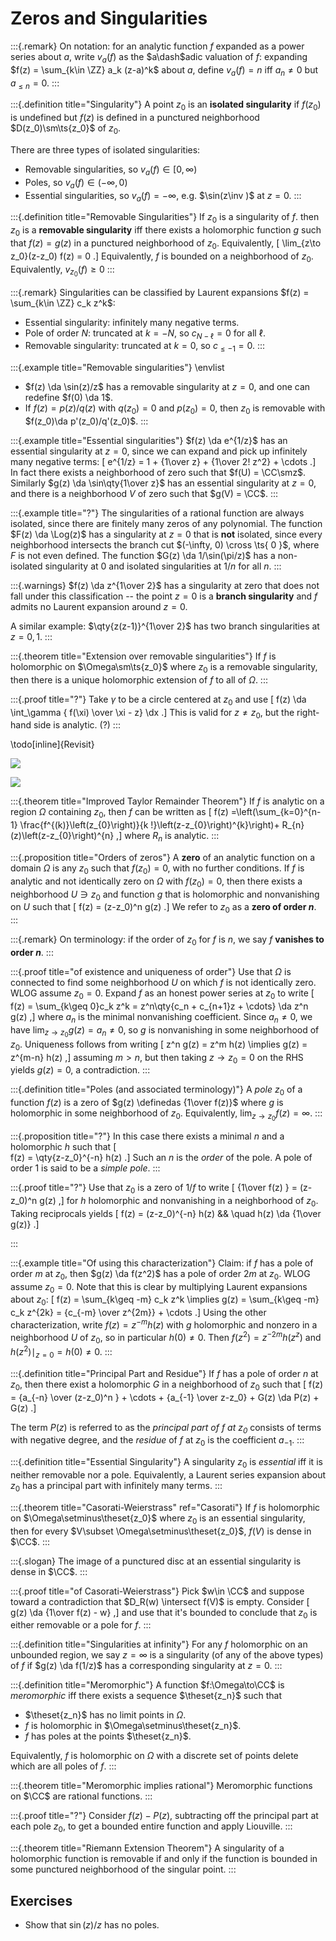# Zeros and Singularities

:::{.remark}
On notation: for an analytic function $f$ expanded as a power series about $a$, write $v_a(f)$ as the $a\dash$adic valuation of $f$: expanding $f(z) = \sum_{k\in \ZZ} a_k (z-a)^k$ about $a$, define $v_a(f) = n$ iff $a_n\neq 0$ but $a_{\leq n} = 0$.
:::

:::{.definition title="Singularity"}
A point $z_0$ is an **isolated singularity** if $f(z_0)$ is undefined but $f(z)$ is defined in a punctured neighborhood $D(z_0)\sm\ts{z_0}$ of $z_0$.

There are three types of isolated singularities:

- Removable singularities, so $v_a(f) \in [0, \infty)$
- Poles, so $v_a(f) \in (-\infty, 0)$
- Essential singularities, so $v_a(f) = -\infty$, e.g. $\sin(z\inv )$ at $z=0$.
:::

:::{.definition title="Removable Singularities"}
If $z_0$ is a singularity of $f$. then $z_0$ is a **removable singularity** iff
there exists a holomorphic function $g$ such that $f(z) = g(z)$ in a punctured neighborhood of $z_0$.
Equivalently,
\[
\lim_{z\to z_0}(z-z_0) f(z) = 0
.\]
Equivalently, $f$ is bounded on a neighborhood of $z_0$.
Equivalently, $v_{z_0}(f) \geq 0$
:::

:::{.remark}
Singularities can be classified by Laurent expansions $f(z) = \sum_{k\in \ZZ} c_k z^k$:

- Essential singularity: infinitely many negative terms.
- Pole of order $N$: truncated at $k = -N$, so $c_{N-\ell} = 0$ for all $\ell$.
- Removable singularity: truncated at $k=0$, so $c_{\leq -1} = 0$.
:::

:::{.example title="Removable singularities"}
\envlist

- $f(z) \da \sin(z)/z$ has a removable singularity at $z=0$, and one can redefine $f(0) \da 1$.
- If $f(z) = p(z)/q(z)$ with $q(z_0)=0$ and $p(z_0)=0$, then $z_0$ is removable with $f(z_0)\da p'(z_0)/q'(z_0)$.
:::

:::{.example title="Essential singularities"}
$f(z) \da e^{1/z}$ has an essential singularity at $z=0$, since we can expand and pick up infinitely many negative terms:
\[
e^{1/z} = 1 + {1\over z} + {1\over 2! z^2} + \cdots
.\]
In fact there exists a neighborhood of zero such that $f(U) = \CC\smz$.
Similarly $g(z) \da \sin\qty{1\over z}$ has an essential singularity at $z=0$, and there is a neighborhood $V$ of zero such that $g(V) = \CC$.
:::

:::{.example title="?"}
The singularities of a rational function are always isolated, since there are finitely many zeros of any polynomial.
The function $F(z) \da \Log(z)$ has a singularity at $z=0$ that is **not** isolated, since every neighborhood intersects the branch cut $(-\infty, 0) \cross \ts{ 0 }$, where $F$ is not even defined.
The function $G(z) \da 1/\sin(\pi/z)$ has a non-isolated singularity at 0 and isolated singularities at $1/n$ for all $n$.
:::

:::{.warnings}
$f(z) \da z^{1\over 2}$ has a singularity at zero that does not fall under this classification -- the point $z=0$ is a **branch singularity** and $f$ admits no Laurent expansion around $z=0$.

A similar example: $\qty{z(z-1)}^{1\over 2}$ has two branch singularities at $z=0, 1$.
:::

:::{.theorem title="Extension over removable singularities"}
If $f$ is holomorphic on $\Omega\sm\ts{z_0}$ where $z_0$ is a removable singularity, then there is a unique holomorphic extension of $f$ to all of $\Omega$.
:::

:::{.proof title="?"}
Take $\gamma$ to be a circle centered at $z_0$ and use
\[
f(z) \da \int_\gamma { f(\xi) \over \xi - z} \dx
.\]
This is valid for $z\neq z_0$, but the right-hand side is analytic. (?)
:::

\todo[inline]{Revisit}

![](figures/2021-10-29_01-30-50.png)

![](figures/2021-10-29_01-31-06.png)


:::{.theorem title="Improved Taylor Remainder Theorem"}
If $f$ is analytic on a region $\Omega$ containing $z_0$, then $f$ can be written as
\[
f(z)
=\left(\sum_{k=0}^{n-1} \frac{f^{(k)}\left(z_{0}\right)}{k !}\left(z-z_{0}\right)^{k}\right)+ 
R_{n}(z)\left(z-z_{0}\right)^{n}
,\]
where $R_n$ is analytic.
:::

:::{.proposition title="Orders of zeros"}
A **zero** of an analytic function on a domain $\Omega$ is any $z_0$ such that $f(z_0)=0$, with no further conditions.
If $f$ is analytic and not identically zero on $\Omega$ with $f(z_0) = 0$, then there exists a  neighborhood $U\ni z_0$ and function $g$ that is holomorphic and nonvanishing on $U$ such that 
\[
f(z) = (z-z_0)^n g(z)
.\]
We refer to $z_0$ as a **zero of order $n$**.
:::

:::{.remark}
On terminology: if the order of $z_0$ for $f$ is $n$, we say $f$ **vanishes to order $n$**.
:::

:::{.proof title="of existence and uniqueness of order"}
Use that $\Omega$ is connected to find some neighborhood $U$ on which $f$ is not identically zero.
WLOG assume $z_0=0$. Expand $f$ as an honest power series at $z_0$ to write
\[
f(z) = \sum_{k\geq 0}c_k z^k = z^n\qty{c_n + c_{n+1}z + \cdots} \da z^n g(z)
,\]
where $a_n$ is the minimal nonvanishing coefficient.
Since $a_n\neq 0$, we have $\lim_{z\to z_0} g(z) = a_n \neq 0$, so $g$ is nonvanishing in some neighborhood of $z_0$.
Uniqueness follows from writing 
\[
z^n g(z) = z^m h(z) \implies g(z) = z^{m-n} h(z) 
,\]
assuming $m>n$, but then taking $z\to z_0 =0$ on the RHS yields $g(z) = 0$, a contradiction.
:::

:::{.definition title="Poles (and associated terminology)"}
A *pole* $z_0$ of a function $f(z)$ is a zero of $g(z) \definedas {1\over f(z)}$ where $g$ is holomorphic in some neighborhood of $z_0$.
Equivalently, $\lim_{z\to z_0} f(z) = \infty$.
:::

:::{.proposition title="?"}
In this case there exists a minimal $n$ and a holomorphic $h$ such that
\[  
f(z) = \qty{z-z_0}^{-n} h(z)
.\]
Such an $n$ is the *order* of the pole.
A pole of order 1 is said to be a *simple pole*.
:::

:::{.proof title="?"}
Use that $z_0$ is a zero of $1/f$ to write
\[
{1\over f(z) } = (z-z_0)^n g(z)
,\]
for $h$ holomorphic and nonvanishing in a neighborhood of $z_0$.
Taking reciprocals yields
\[
f(z) = (z-z_0)^{-n} h(z) && \quad h(z) \da {1\over g(z)}
.\]



:::

:::{.example title="Of using this characterization"}
Claim: if $f$ has a pole of order $m$ at $z_0$, then $g(z) \da f(z^2)$ has a pole of order $2m$ at $z_0$.
WLOG assume $z_0=0$.
Note that this is clear by multiplying Laurent expansions about $z_0$:
\[
f(z) = \sum_{k\geq -m} c_k z^k \implies g(z) = \sum_{k\geq -m} c_k z^{2k} 
= {c_{-m} \over z^{2m}} + \cdots
.\]
Using the other characterization, write $f(z) = z^{-m} h(z)$ with $g$ holomorphic and nonzero in a neighborhood $U$ of $z_0$, so in particular $h(0) \neq 0$.
Then $f(z^2) = z^{-2m} h(z^z)$ and $h(z^2)\mid_{z=0} = h(0) \neq 0$.
:::

:::{.definition title="Principal Part and Residue"}
If $f$ has a pole of order $n$ at $z_0$, then there exist a holomorphic $G$ in a neighborhood of $z_0$ such that
\[
f(z) = {a_{-n} \over (z-z_0)^n } + \cdots + {a_{-1} \over z-z_0} + G(z) \da P(z) + G(z)
.\]

The term $P(z)$ is referred to as the *principal part of $f$ at $z_0$* consists of terms with negative degree, and the *residue* of $f$ at $z_0$ is the coefficient $a_{-1}$.
:::

:::{.definition title="Essential Singularity"}
A singularity $z_0$ is *essential* iff it is neither removable nor a pole.
Equivalently, a Laurent series expansion about $z_0$ has a principal part with infinitely many terms.
:::

:::{.theorem title="Casorati-Weierstrass" ref="Casorati"}
If $f$ is holomorphic on $\Omega\setminus\theset{z_0}$ where $z_0$ is an essential singularity, then for every $V\subset \Omega\setminus\theset{z_0}$, $f(V)$ is dense in $\CC$.
:::

:::{.slogan}
The image of a punctured disc at an essential singularity is dense in $\CC$.
:::

:::{.proof title="of Casorati-Weierstrass"}
Pick $w\in \CC$ and suppose toward a contradiction that $D_R(w) \intersect f(V)$ is empty.
Consider
\[
g(z) \da {1\over f(z) - w}
,\]
and use that it's bounded to conclude that $z_0$ is either removable or a pole for $f$.
:::

:::{.definition title="Singularities at infinity"}
For any $f$ holomorphic on an unbounded region, we say $z=\infty$ is a singularity (of any of the above types) of $f$ if $g(z) \da f(1/z)$ has a corresponding singularity at $z=0$.
:::

:::{.definition title="Meromorphic"}
A function $f:\Omega\to\CC$ is *meromorphic* iff there exists a sequence $\theset{z_n}$ such that

- $\theset{z_n}$ has no limit points in $\Omega$.
- $f$ is holomorphic in $\Omega\setminus\theset{z_n}$.
- $f$ has poles at the points $\theset{z_n}$.

Equivalently, $f$ is holomorphic on $\Omega$ with a discrete set of points delete which are all poles of $f$.
:::

:::{.theorem title="Meromorphic implies rational"}
Meromorphic functions on $\CC$ are rational functions.
:::

:::{.proof title="?"}
Consider $f(z) - P(z)$, subtracting off the principal part at each pole $z_0$, to get a bounded entire function and apply Liouville.
:::

:::{.theorem title="Riemann Extension Theorem"}
A singularity of a holomorphic function is removable if and only if the function is bounded in some punctured neighborhood of the singular point.
:::

## Exercises

- Show that $\sin(z)/z$ has no poles.
